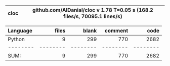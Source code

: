 cloc|github.com/AlDanial/cloc v 1.78  T=0.05 s (168.2 files/s, 70095.1 lines/s)
--- | ---

Language|files|blank|comment|code
:-------|-------:|-------:|-------:|-------:
Python|9|299|770|2682
--------|--------|--------|--------|--------
SUM:|9|299|770|2682

